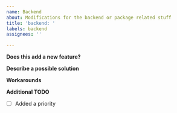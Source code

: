 ```yaml
---
name: Backend
about: Modifications for the backend or package related stuff
title: 'backend: '
labels: backend
assignees: ''

---
```


**Does this add a new feature?**


**Describe a possible solution**


**Workarounds**


**Additional TODO**
- [ ] Added a priority